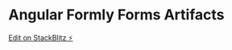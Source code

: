 # Angular Formly Forms Artifacts

[Edit on StackBlitz ⚡️](https://stackblitz.com/edit/angular-ivy-w2atun)
